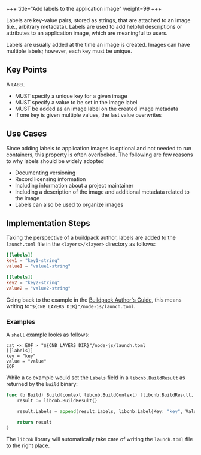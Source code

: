+++
title="Add labels to the application image"
weight=99
+++

Labels are key-value pairs, stored as strings, that are attached to an image (i.e., arbitrary metadata). Labels are used to add helpful descriptions or attributes to an application image, which are meaningful to users.

<!--more-->

Labels are usually added at the time an image is created. Images can have multiple labels; however, each key must be unique.

## Key Points

A `LABEL`

* MUST specify a unique key for a given image
* MUST specify a value to be set in the image label  
* MUST be added as an image label on the created image metadata
* If one key is given multiple values, the last value overwrites  

## Use Cases

Since adding labels to application images is optional and not needed to run containers, this property is often overlooked. The following are few reasons to why labels should be widely adopted  

* Documenting versioning
* Record licensing information
* Including information about a project maintainer
* Including a description of the image and  additional metadata related to the image
* Labels can also be used to organize images  

## Implementation Steps

Taking the perspective of a buildpack author, labels are added to the `launch.toml` file in the `<layers>/<layer>` directory as follows:

```toml
[[labels]]
key1 = "key1-string"
value1 = "value1-string"

[[labels]]
key2 = "key2-string"
value2 = "value2-string"
```

Going back to the example in the [Buildpack Author's Guide](/docs/for-buildpack-authors/tutorials/basic-buildpack/01_setup-local-environment), this means writing to`"${CNB_LAYERS_DIR}"/node-js/launch.toml`.  

### Examples  

A `shell` example looks as follows:

```shell
cat << EOF > "${CNB_LAYERS_DIR}"/node-js/launch.toml
[[labels]]
key = "key"
value = "value"
EOF
```

While a `Go` example would set the `Labels` field in a `libcnb.BuildResult` as returned by the `build` binary:  

```Go
func (b Build) Build(context libcnb.BuildContext) (libcnb.BuildResult, error) {
    result := libcnb.BuildResult{}

    result.Labels = append(result.Labels, libcnb.Label{Key: "key", Value: "value"})

    return result
}
```

The `libcnb` library will automatically take care of writing the `launch.toml` file to the right place.
